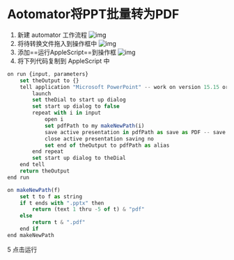 # Aotomator将PPT批量转为PDF

1. 新建 automator 工作流程 
   ![img](https://ws2.sinaimg.cn/large/006tNc79ly1fji2gzj751j30w90madjx.jpg)
2. 将待转换文件拖入到操作框中 
   ![img](https://ws1.sinaimg.cn/large/006tNc79ly1fji2igrxd9j31180mggpk.jpg)
3. 添加==运行AppleScript==到操作框 
   ![img](https://ws2.sinaimg.cn/large/006tNc79ly1fji2kjjua5j30wf0mfdio.jpg)
4. 将下列代码复制到 AppleScript 中

```javascript
on run {input, parameters}
    set theOutput to {}
    tell application "Microsoft PowerPoint" -- work on version 15.15 or newer
        launch
        set theDial to start up dialog
        set start up dialog to false
        repeat with i in input
            open i
            set pdfPath to my makeNewPath(i)
            save active presentation in pdfPath as save as PDF -- save in same folder
            close active presentation saving no
            set end of theOutput to pdfPath as alias
        end repeat
        set start up dialog to theDial
    end tell
    return theOutput
end run

on makeNewPath(f)
    set t to f as string
    if t ends with ".pptx" then
        return (text 1 thru -5 of t) & "pdf"
    else
        return t & ".pdf"
    end if
end makeNewPath
```

5 点击运行